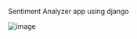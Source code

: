 Sentiment Analyzer app using django

![image](https://github.com/Pramod025/Sentiment_Analyzer_App__Django/assets/57028365/e805d6e7-3c34-4016-80d2-5c19099aa892)
